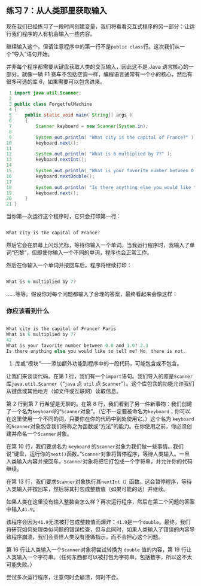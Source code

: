 ## 练习 7：从人类那里获取输入

现在我们已经练习了一段时间创建变量，我们将看看交互式程序的另一部分：让运行我们程序的人有机会输入一些内容。

继续输入这个，但请注意程序中的第一行不是`public class`行。这次我们从一个“导入”语句开始。

并非每个程序都需要从键盘获取人类的交互输入，因此这不是 Java 语言核心的一部分。就像一辆 F1 赛车不包括空调一样，编程语言通常有一个小的核心，然后有很多可选的库 6，如果需要可以包含进来。


```java
 1 import java.util.Scanner;
 2 
 3 public class ForgetfulMachine
 4 {
 5     public static void main( String[] args )
 6     {
 7         Scanner keyboard = new Scanner(System.in);
 8 
 9         System.out.println( "What city is the capital of France?" );
10         keyboard.next();
11 
12         System.out.println( "What is 6 multiplied by 7?" );
13         keyboard.nextInt();
14 
15         System.out.println( "What is your favorite number between 0.0 and 1.0?" );
16         keyboard.nextDouble();
17 
18         System.out.println( "Is there anything else you would like to tell me?" );
19         keyboard.next();
20     }
21 }
```

当你第一次运行这个程序时，它只会打印第一行：

```java

What city is the capital of France?
```

然后它会在屏幕上闪烁光标，等待你输入一个单词。当我运行程序时，我输入了单词“巴黎”，但即使你输入一个不同的单词，程序也会正常工作。

然后在你输入一个单词并按回车后，程序将继续打印：

```java

What is 6 multiplied by 7?
```

……等等。假设你对每个问题都输入了合理的答案，最终看起来会像这样：

### 你应该看到什么

```java

What city is the capital of France? Paris
What is 6 multiplied by 7?
42
What is your favorite number between 0.0 and 1.0? 2.3
Is there anything else you would like to tell me? No, there is not.
```

1.  库或“模块”——添加额外功能到程序中的一段代码，可能包含或不包含。

让我们来谈谈代码。在第 1 行，我们有一个`import`语句。我们导入的库是`Scanner`库`java.util.Scanner`（“`java` 点 `util` 点 `Scanner`”）。这个库包含的功能允许我们从键盘或其他地方（如文件或互联网）读取信息。

第 2 行到第 7 行希望是无聊的。在第 8 行，我们看到了另一件新事物：我们创建了一个名为`keyboard`的“`Scanner`对象”。（它不一定要被命名为`keyboard`；你可以在这里使用一个不同的词，只要你在你的代码中到处使用它。）这个名为 `keyboard` 的`Scanner`对象包含我们将称之为函数或“方法”的能力。在你使用之前，你必须创建并命名一个`Scanner`对象。

在第 10 行，我们要求名为 `keyboard` 的`Scanner`对象为我们做一些事情。我们说“键盘，运行你的`next()`函数。”`Scanner`对象将暂停程序，等待人类输入。一旦人类输入内容并按回车，`Scanner`对象将把它打包成一个字符串，并允许你的代码继续。

在第 13 行，我们要求`Scanner`对象执行其`nextInt（）`函数。这会暂停程序，等待人类输入并按回车，然后将其打包成整数值（如果可能的话）并继续。

如果人类在这里没有输入整数会怎么样？再次运行程序，然后在第二个问题的答案中输入`41.9`。

该程序会因为`41.9`无法被打包成整数值而爆炸：`41.9`是一个`double`。最终，我们将研究如何处理类似问题的错误检查，但与此同时，如果人类输入了错误的内容导致程序崩溃，我们会责怪人类没有遵循指示，而不会担心这个问题。

第 16 行让人类输入一个`Scanner`对象将尝试转换为 `double` 值的内容，第 19 行让人类输入一个字符串。（任何东西都可以被打包为字符串，包括数字，所以这不太可能失败。）

尝试多次运行程序，注意何时会崩溃，何时不会。

